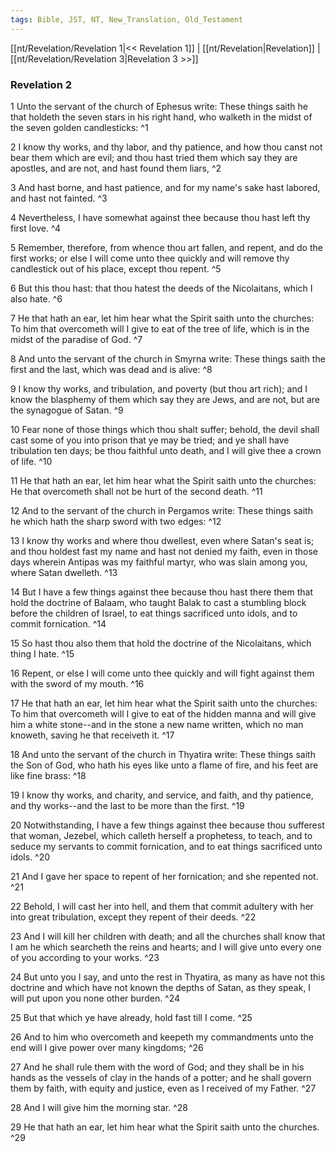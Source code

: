 ```yaml
---
tags: Bible, JST, NT, New_Translation, Old_Testament
---
```


[[nt/Revelation/Revelation 1|<< Revelation 1]] | [[nt/Revelation|Revelation]] | [[nt/Revelation/Revelation 3|Revelation 3 >>]]

### Revelation 2

1 Unto the servant of the church of Ephesus write: These things saith he that holdeth the seven stars in his right hand, who walketh in the midst of the seven golden candlesticks:  ^1

2 I know thy works, and thy labor, and thy patience, and how thou canst not bear them which are evil; and thou hast tried them which say they are apostles, and are not, and hast found them liars,  ^2

3 And hast borne, and hast patience, and for my name\'s sake hast labored, and hast not fainted.  ^3

4 Nevertheless, I have somewhat against thee because thou hast left thy first love.  ^4

5 Remember, therefore, from whence thou art fallen, and repent, and do the first works; or else I will come unto thee quickly and will remove thy candlestick out of his place, except thou repent.  ^5

6 But this thou hast: that thou hatest the deeds of the Nicolaitans, which I also hate.  ^6

7 He that hath an ear, let him hear what the Spirit saith unto the churches: To him that overcometh will I give to eat of the tree of life, which is in the midst of the paradise of God.  ^7

8 And unto the servant of the church in Smyrna write: These things saith the first and the last, which was dead and is alive:  ^8

9 I know thy works, and tribulation, and poverty (but thou art rich); and I know the blasphemy of them which say they are Jews, and are not, but are the synagogue of Satan.  ^9

10 Fear none of those things which thou shalt suffer; behold, the devil shall cast some of you into prison that ye may be tried; and ye shall have tribulation ten days; be thou faithful unto death, and I will give thee a crown of life.  ^10

11 He that hath an ear, let him hear what the Spirit saith unto the churches: He that overcometh shall not be hurt of the second death.  ^11

12 And to the servant of the church in Pergamos write: These things saith he which hath the sharp sword with two edges:  ^12

13 I know thy works and where thou dwellest, even where Satan\'s seat is; and thou holdest fast my name and hast not denied my faith, even in those days wherein Antipas was my faithful martyr, who was slain among you, where Satan dwelleth.  ^13

14 But I have a few things against thee because thou hast there them that hold the doctrine of Balaam, who taught Balak to cast a stumbling block before the children of Israel, to eat things sacrificed unto idols, and to commit fornication.  ^14

15 So hast thou also them that hold the doctrine of the Nicolaitans, which thing I hate.  ^15

16 Repent, or else I will come unto thee quickly and will fight against them with the sword of my mouth.  ^16

17 He that hath an ear, let him hear what the Spirit saith unto the churches: To him that overcometh will I give to eat of the hidden manna and will give him a white stone\--and in the stone a new name written, which no man knoweth, saving he that receiveth it.  ^17

18 And unto the servant of the church in Thyatira write: These things saith the Son of God, who hath his eyes like unto a flame of fire, and his feet are like fine brass:  ^18

19 I know thy works, and charity, and service, and faith, and thy patience, and thy works\--and the last to be more than the first.  ^19

20 Notwithstanding, I have a few things against thee because thou sufferest that woman, Jezebel, which calleth herself a prophetess, to teach, and to seduce my servants to commit fornication, and to eat things sacrificed unto idols.  ^20

21 And I gave her space to repent of her fornication; and she repented not.  ^21

22 Behold, I will cast her into hell, and them that commit adultery with her into great tribulation, except they repent of their deeds.  ^22

23 And I will kill her children with death; and all the churches shall know that I am he which searcheth the reins and hearts; and I will give unto every one of you according to your works.  ^23

24 But unto you I say, and unto the rest in Thyatira, as many as have not this doctrine and which have not known the depths of Satan, as they speak, I will put upon you none other burden.  ^24

25 But that which ye have already, hold fast till I come.  ^25

26 And to him who overcometh and keepeth my commandments unto the end will I give power over many kingdoms;  ^26

27 And he shall rule them with the word of God; and they shall be in his hands as the vessels of clay in the hands of a potter; and he shall govern them by faith, with equity and justice, even as I received of my Father.  ^27

28 And I will give him the morning star.  ^28

29 He that hath an ear, let him hear what the Spirit saith unto the churches.  ^29

 

